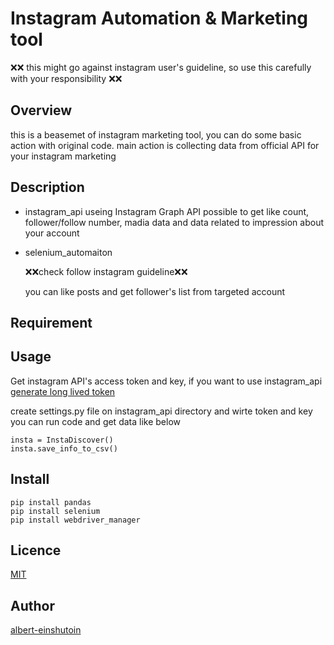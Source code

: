 # Instagram Automation & Marketing tool
:x::x:
this might go against instagram user's guideline, so use this carefully with your responsibility
:x::x:
## Overview
this is a beasemet of instagram marketing tool, you can do some basic action with original code.
main action is collecting data from official API for your instagram marketing

## Description
- instagram_api
	useing Instagram Graph API
	possible to get like count, follower/follow number, madia data and data related to impression about your account
- selenium_automaiton

	:x::x:check follow instagram guideline:x::x:

	you can like posts and get follower's list from targeted account

## Requirement

## Usage
Get instagram API's access token and key, if you want to use instagram_api
 [generate long lived token](https://www.youtube.com/watch?v=S-0Tp4_x9Z0)

create settings.py file on instagram_api directory and wirte token and key
you can run code and get data like below
```
insta = InstaDiscover()
insta.save_info_to_csv()
```
## Install
```
pip install pandas
pip install selenium
pip install webdriver_manager
```

## Licence

[MIT]()

## Author

[albert-einshutoin](https://github.com/albert-einshutoin)
